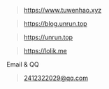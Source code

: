 
>https://www.tuwenhao.xyz

>https://blog.unrun.top

>https://unrun.top

>https://lolik.me

Email & QQ 
>2412322029@qq.com


